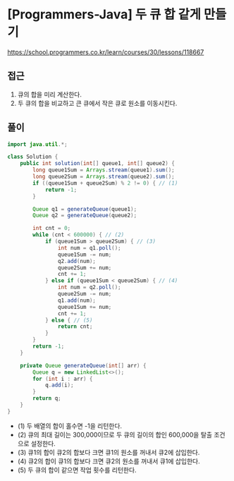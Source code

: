 [Programmers-Java] 두 큐 합 같게 만들기
=
<https://school.programmers.co.kr/learn/courses/30/lessons/118667>


접근
--


1. 큐의 합을 미리 계산한다.
2. 두 큐의 합을 비교하고 큰 큐에서 작은 큐로 원소를 이동시킨다.


풀이
--



```java
import java.util.*;

class Solution {
    public int solution(int[] queue1, int[] queue2) {
        long queue1Sum = Arrays.stream(queue1).sum();
        long queue2Sum = Arrays.stream(queue2).sum();
        if ((queue1Sum + queue2Sum) % 2 != 0) { // (1)
            return -1;
        }

        Queue q1 = generateQueue(queue1);
        Queue q2 = generateQueue(queue2);

        int cnt = 0;
        while (cnt < 600000) { // (2)
            if (queue1Sum > queue2Sum) { // (3)
                int num = q1.poll();
                queue1Sum -= num;
                q2.add(num);
                queue2Sum += num;
                cnt += 1;
            } else if (queue1Sum < queue2Sum) { // (4)
                int num = q2.poll();
                queue2Sum -= num;
                q1.add(num);
                queue1Sum += num;
                cnt += 1;
            } else { // (5)
                return cnt;
            }
        }
        return -1;
    }

    private Queue generateQueue(int[] arr) {
        Queue q = new LinkedList<>();
        for (int i : arr) {
            q.add(i);
        }
        return q;
    }
}
```


* (1) 두 배열의 합이 홀수면 -1을 리턴한다.
* (2) 큐의 최대 길이는 300,000이므로 두 큐의 길이의 합인 600,000을 탈출 조건으로 설정한다.
* (3) 큐1의 합이 큐2의 합보다 크면 큐1의 원소를 꺼내서 큐2에 삽입한다.
* (4) 큐2의 합이 큐1의 합보다 크면 큐2의 원소를 꺼내서 큐1에 삽입한다.
* (5) 두 큐의 합이 같으면 작업 횟수를 리턴한다.
